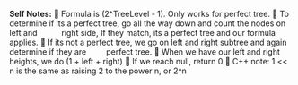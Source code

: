 **Self Notes:**
🍇 Formula is (2^TreeLevel - 1). Only works for perfect tree.
🍇 To determine if its a perfect tree, go all the way down and count the nodes on left and            right side, If they match, its a perfect tree and our formula applies.
🍇 If its not a perfect tree, we go on left and right subtree and again determine if they are         perfect tree.
🍇 When we have our left and right heights, we do (1 + left + right)
🍇 If we reach null, return 0
🍇 C++ note: 1 << n is the same as raising 2 to the power n, or 2^n
